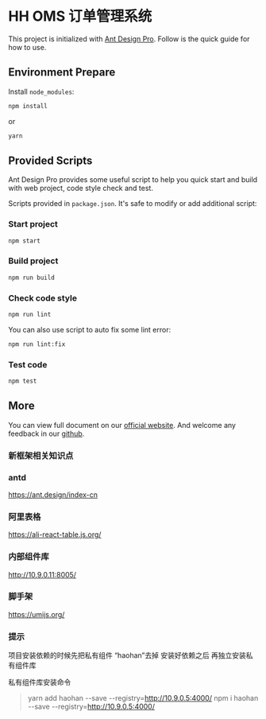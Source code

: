 # HH OMS 订单管理系统

This project is initialized with [Ant Design Pro](https://pro.ant.design). Follow is the quick guide for how to use.

## Environment Prepare

Install `node_modules`:

```bash
npm install
```

or

```bash
yarn
```

## Provided Scripts

Ant Design Pro provides some useful script to help you quick start and build with web project, code style check and test.

Scripts provided in `package.json`. It's safe to modify or add additional script:

### Start project

```bash
npm start
```

### Build project

```bash
npm run build
```

### Check code style

```bash
npm run lint
```

You can also use script to auto fix some lint error:

```bash
npm run lint:fix
```

### Test code

```bash
npm test
```

## More

You can view full document on our [official website](https://pro.ant.design). And welcome any feedback in our [github](https://github.com/ant-design/ant-design-pro).


### 新框架相关知识点

### antd 
https://ant.design/index-cn

### 阿里表格
https://ali-react-table.js.org/

### 内部组件库
http://10.9.0.11:8005/

### 脚手架
https://umijs.org/


### 提示
项目安装依赖的时候先把私有组件 “haohan”去掉 安装好依赖之后 再独立安装私有组件库

私有组件库安装命令
> yarn add haohan --save --registry=http://10.9.0.5:4000/
> npm i haohan --save --registry=http://10.9.0.5:4000/